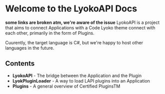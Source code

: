 # Welcome to the LyokoAPI Docs
__**some links are broken atm, we're aware of the issue**__
LyokoAPI is a project that aims to connect Applications with a Code Lyoko theme
connect with each other, primarily in the form of Plugins.

Cuurently, the target language is C#, but we're happy to host other languages in the future.


## Contents

* **LyokoAPI** - The bridge between the Application and the Plugin
* **LyokPluginLoader** - A way to load LAPI plugins into an Application
* **Plugins** - A general overview of Certified PluginsTM
